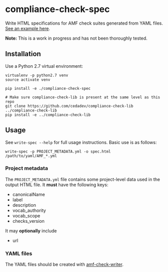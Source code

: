 # compliance-check-spec

Write HTML specifications for AMF check suites generated from YAML files.
[See an example here](example.html).

**Note:** This is a work in progress and has not been thoroughly tested.

## Installation

Use a Python 2.7 virtual environment:

```
virtualenv -p python2.7 venv
source activate venv

pip install -e ./compliance-check-spec

# Make sure compliance-check-lib is present at the same level as this repo
git clone https://github.com/cedadev/compliance-check-lib ../compliance-check-lib
pip install -e ../compliance-check-lib
```

## Usage

See `write-spec --help` for full usage instructions. Basic use is as follows:

```
write-spec -p PROJECT_METADATA.yml -o spec.html /path/to/yaml/AMF_*.yml
```

### Project metadata

The `PROJECT_METADATA.yml` file contains some project-level data used in the
output HTML file. It **must** have the following keys:

* canonicalName
* label
* description
* vocab_authority
* vocab_scope
* checks_version

It may **optionally** include

* url

### YAML files

The YAML files should be created with
[amf-check-writer](https://github.com/ncasuk/amf-check-writer).
